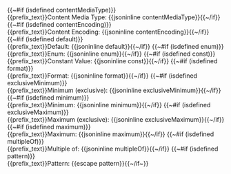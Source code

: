 {{~#if (isdefined contentMediaType)}}<br/>{{prefix_text}}Content Media Type: {{jsoninline contentMediaType}}{{~/if}}
{{~#if (isdefined contentEncoding)}}<br/>{{prefix_text}}Content Encoding: {{jsoninline contentEncoding}}{{~/if}}
{{~#if (isdefined default)}}<br/>{{prefix_text}}Default: {{jsoninline default}}{{~/if}}
{{~#if (isdefined enum)}}<br/>{{prefix_text}}Enum: {{jsoninline enum}}{{~/if}}
{{~#if (isdefined const)}}<br/>{{prefix_text}}Constant Value: {{jsoninline const}}{{~/if}}
{{~#if (isdefined format)}}<br/>{{prefix_text}}Format: {{jsoninline format}}{{~/if}}
{{~#if (isdefined exclusiveMinimum)}}<br/>{{prefix_text}}Minimum (exclusive): {{jsoninline exclusiveMinimum}}{{~/if}}
{{~#if (isdefined minimum)}}<br/>{{prefix_text}}Minimum: {{jsoninline minimum}}{{~/if}}
{{~#if (isdefined exclusiveMaximum)}}<br/>{{prefix_text}}Maximum (exclusive): {{jsoninline exclusiveMaximum}}{{~/if}}
{{~#if (isdefined maximum)}}<br/>{{prefix_text}}Maximum: {{jsoninline maximum}}{{~/if}}
{{~#if (isdefined multipleOf)}}<br/>{{prefix_text}}Multiple of: {{jsoninline multipleOf}}{{~/if}}
{{~#if (isdefined pattern)}}<br/>{{prefix_text}}Pattern: {{escape pattern}}{{~/if~}}
